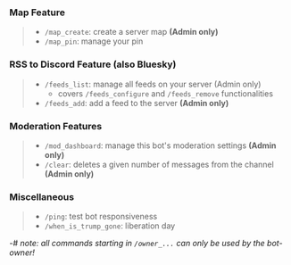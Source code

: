 ### **Map Feature**
> - `/map_create`: create a server map **(Admin only)**
> - `/map_pin`: manage your pin
### **RSS to Discord Feature** (also Bluesky)
> - `/feeds_list`: manage all feeds on your server (Admin only)
>   - covers `/feeds_configure` and `/feeds_remove` functionalities
> - `/feeds_add`: add a feed to the server **(Admin only)**
### **Moderation Features**
> - `/mod_dashboard`: manage this bot's moderation settings **(Admin only)**
> - `/clear`: deletes a given number of messages from the channel **(Admin only)**
### **Miscellaneous**
> - `/ping`: test bot responsiveness
> - `/when_is_trump_gone`: liberation day


-# *note: all commands starting in `/owner_...` can only be used by the bot-owner!*